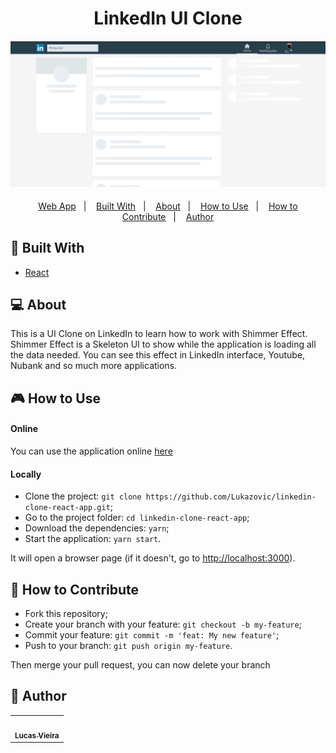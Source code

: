 <h1 align="center">LinkedIn UI Clone</h1>
<h4 align="center">
  <img src="./.github/preview.gif" /><br>
</h4>

<p align="center">
  <a href="https://linkedin-by-lucas.netlify.app/">Web App</a>&nbsp;&nbsp;&nbsp;|&nbsp;&nbsp;&nbsp;
  <a href="#wrench-built-with">Built With</a>&nbsp;&nbsp;&nbsp;|&nbsp;&nbsp;&nbsp;
  <a href="#-about">About</a>&nbsp;&nbsp;&nbsp;|&nbsp;&nbsp;&nbsp;
  <a href="#video_game-how-to-use">How to Use</a>&nbsp;&nbsp;&nbsp;|&nbsp;&nbsp;&nbsp;
  <a href="#-how-to-contribute">How to Contribute</a>&nbsp;&nbsp;&nbsp;|&nbsp;&nbsp;&nbsp;
  <a href="#pencil-author">Author</a>
</p>

## :wrench: Built With

- [React](https://reactjs.org)

## 💻 About

This is a UI Clone on LinkedIn to learn how to work with Shimmer Effect. Shimmer Effect is a Skeleton UI to show while the application is loading all the data needed. You can see this effect in LinkedIn interface, Youtube, Nubank and so much more applications.

## :video_game: How to Use

#### Online

You can use the application online [here](https://linkedin-by-lucas.netlify.app/.)

#### Locally

- Clone the project: `git clone https://github.com/Lukazovic/linkedin-clone-react-app.git`;
- Go to the project folder: `cd linkedin-clone-react-app`;
- Download the dependencies: `yarn`;
- Start the application: `yarn start`.

It will open a browser page (if it doesn't, go to [http://localhost:3000](http://localhost:3000/)).

## 🤔 How to Contribute

- Fork this repository;
- Create your branch with your feature: `git checkout -b my-feature`;
- Commit your feature: `git commit -m 'feat: My new feature'`;
- Push to your branch: `git push origin my-feature`.

Then merge your pull request, you can now delete your branch

## :pencil: Author

<table>
  <tr>
    <td align="center"><a href="https://github.com/Lukazovic"><img src="https://avatars0.githubusercontent.com/u/54550926?s=460&u=cdeeac652ce0597a986fbdcff6e249ad27a1f1da&v=4" width="100px;" alt=""/><br /><sub><b>Lucas Vieira</b></sub></a><br /></td>
  <tr>
</table>
